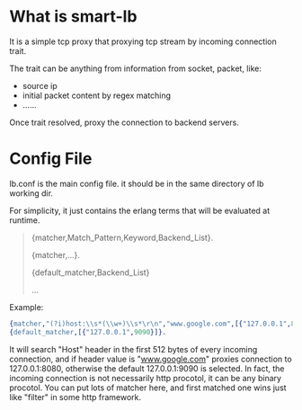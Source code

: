 # What is smart-lb

It is a simple tcp proxy that proxying tcp stream by incoming connection trait.

The trait can be anything from information from socket, packet, like:
  - source ip
  - initial packet content by regex matching
  - ......

Once trait resolved, proxy the connection to backend servers.


# Config File

lb.conf is the main config file. it should be in the same directory of lb working dir.

For simplicity, it just contains the erlang terms that will be evaluated at runtime.

> {matcher,Match_Pattern,Keyword,Backend_List}.
>
> {matcher,...}.
>
> {default_matcher,Backend_List}
>
> ...


Example:

```erlang
{matcher,"(?i)host:\\s*(\\w+)\\s*\r\n","www.google.com",[{"127.0.0.1",8080}]}.
{default_matcher,[{"127.0.0.1",9090}]}.
```

It will search "Host" header in the first 512 bytes of every incoming connection, and if header value is "www.google.com" proxies connection to 127.0.0.1:8080, otherwise the default 127.0.0.1:9090 is selected. In fact, the incoming connection is not necessarily http procotol, it can be any binary procotol. You can put lots of matcher here, and first matched one wins just like "filter" in some http framework.
